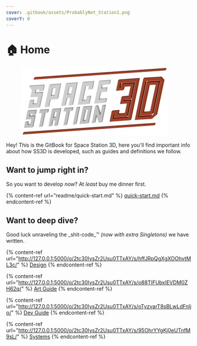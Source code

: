 ```yaml
---
cover: .gitbook/assets/ProbablyNot_Station1.png
coverY: 0
---
```


# 🏠 Home

<figure><img src=".gitbook/assets/ss3dmedium.png" alt=""><figcaption></figcaption></figure>

Hey! This is the GitBook for Space Station 3D, here you'll find important info about how SS3D is developed, such as guides and definitions we follow.

## Want to jump right in?

So you want to develop _now_? At _least_ buy me dinner first.

{% content-ref url="readme/quick-start.md" %}
[quick-start.md](readme/quick-start.md)
{% endcontent-ref %}

## Want to deep dive?

Good luck unraveling the \_shit-code\_™ _(now with extra Singletons)_ we have written.

{% content-ref url="http://127.0.0.1:5000/o/2tc30IysZr2Usu0TTxAY/s/hffJRpQgXgXOOhvtML3c/" %}
[Design](http://127.0.0.1:5000/o/2tc30IysZr2Usu0TTxAY/s/hffJRpQgXgXOOhvtML3c/)
{% endcontent-ref %}

{% content-ref url="http://127.0.0.1:5000/o/2tc30IysZr2Usu0TTxAY/s/o88TIFUbxlEVDM0ZH62q/" %}
[Art Guide](http://127.0.0.1:5000/o/2tc30IysZr2Usu0TTxAY/s/o88TIFUbxlEVDM0ZH62q/)
{% endcontent-ref %}

{% content-ref url="http://127.0.0.1:5000/o/2tc30IysZr2Usu0TTxAY/s/oTyzvarT8sBLwLdFnIjo/" %}
[Dev Guide](http://127.0.0.1:5000/o/2tc30IysZr2Usu0TTxAY/s/oTyzvarT8sBLwLdFnIjo/)
{% endcontent-ref %}

{% content-ref url="http://127.0.0.1:5000/o/2tc30IysZr2Usu0TTxAY/s/95OhrYYgKj0eUTnfM9sL/" %}
[Systems](http://127.0.0.1:5000/o/2tc30IysZr2Usu0TTxAY/s/95OhrYYgKj0eUTnfM9sL/)
{% endcontent-ref %}
